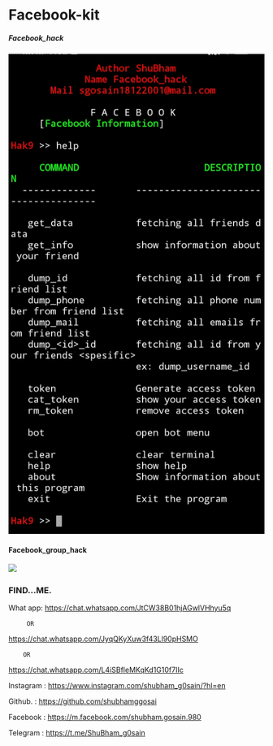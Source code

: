 # Facebook-kit

##### Facebook_hack #####
![ ](https://raw.githubusercontent.com/ShuBhamg0sain/Facebook_hack/master/Screenshot/IMG_20200925_195618.jpg)





#### Facebook_group_hack ####

![ ](https://github.com/shubhamggosai/Facebook_group_hack/blob/master/IMG_20200917_074939.jpg)




### FIND...ME.


What app:
https://chat.whatsapp.com/JtCW38B01hjAGwlVHhyu5q

         OR

https://chat.whatsapp.com/JyqQKyXuw3f43Ll90pHSMO

        OR

https://chat.whatsapp.com/L4iSBfleMKqKd1G10f7IIc


Instagram : https://www.instagram.com/shubham_g0sain/?hl=en

Github.   : https://github.com/shubhamggosai

Facebook  : https://m.facebook.com/shubham.gosain.980

Telegram :
https://t.me/ShuBham_g0sain
